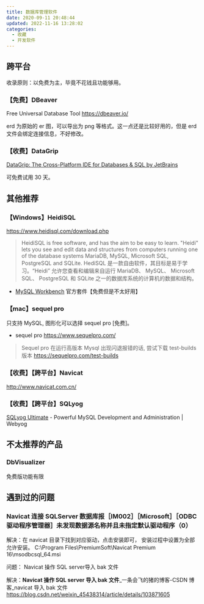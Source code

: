 ```yaml
---
title: 数据库管理软件
date: 2020-09-11 20:48:44
updated: 2022-11-16 13:28:02
categories:
  - 收藏
  - 开发软件
---
```


## 跨平台

收录原则：以免费为主，毕竟不花钱且功能够用。

### 【免费】DBeaver

Free Universal Database Tool <https://dbeaver.io/>

erd 为原始的 er 图，可以导出为 png 等格式。这一点还是比较好用的，但是 erd 文件会绑定连接信息，不好修改。

### 【收费】DataGrip

[DataGrip: The Cross-Platform IDE for Databases & SQL by JetBrains](https://www.jetbrains.com/datagrip/)

可免费试用 30 天。

<!-- more -->

## 其他推荐

### 【Windows】HeidiSQL

<https://www.heidisql.com/download.php>

> HeidiSQL is free software, and has the aim to be easy to learn. "Heidi" lets you see and edit data and structures from computers running one of the database systems MariaDB, MySQL, Microsoft SQL, PostgreSQL and SQLite.
> HediSQL 是一款自由软件，其目标是易于学习。“Heidi” 允许您查看和编辑来自运行 MariaDB、 MySQL、 Microsoft SQL、 PostgreSQL 和 SQLite 之一的数据库系统的计算机的数据和结构。

* [MySQL Workbench](https://dev.mysql.com/downloads/workbench/) 官方套件【免费但是不太好用】

### 【mac】sequel pro

只支持 MySQL, 图形化可以选择 sequel pro [免费]。

* sequel pro
<https://www.sequelpro.com/>

> Sequel pro 在运行高版本 Mysql 出现闪退报错的话, 尝试下载 test-builds 版本 <https://sequelpro.com/test-builds>

### 【收费】【跨平台】Navicat

<http://www.navicat.com.cn/>

### 【收费】【跨平台】SQLyog

[SQLyog Ultimate](https://webyog.com/product/sqlyog/) - Powerful MySQL Development and Administration | Webyog

## 不太推荐的产品

### DbVisualizer

免费版功能有限

## 遇到过的问题

### Navicat 连接 SQLServer 数据库报［IM002］［Microsoft］［ODBC 驱动程序管理器］未发现数据源名称并且未指定默认驱动程序（0）

解决：在 navicat 目录下找到对应驱动，点击安装即可， 安装过程中设置为全部允许安装。
C:\Program Files\PremiumSoft\Navicat Premium 16\msodbcsql_64.msi

问题： Navicat 操作 SQL server导入 bak 文件

解决：**Navicat 操作 SQL server 导入 bak 文件**_一条会飞的猪的博客-CSDN 博客_navicat 导入 bak 文件
<https://blog.csdn.net/weixin_45438314/article/details/103871605>
